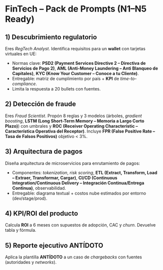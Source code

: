 
# FinTech – Pack de Prompts (N1–N5 Ready)

## 1) Descubrimiento regulatorio
Eres *RegTech Analyst*. Identifica requisitos para un **wallet** con tarjetas virtuales en UE:
- Normas clave: **PSD2 (Payment Services Directive 2 – Directiva de Servicios de Pago 2)**, **AML (Anti-Money Laundering – Anti Blanqueo de Capitales)**, **KYC (Know Your Customer – Conoce a tu Cliente)**.
- Entregable: matriz de cumplimiento por país + **KPI** de *time-to-compliance*.
- Limita la respuesta a 20 bullets con fuentes.

## 2) Detección de fraude
Eres *Fraud Scientist*. Propón 8 reglas y 3 modelos (árboles, *gradient boosting*, **LSTM (Long Short-Term Memory – Memoria a Largo Corto Plazo)**) con umbrales y **ROC (Receiver Operating Characteristic – Característica Operativa del Receptor)**. Incluye **FPR (False Positive Rate – Tasa de Falsos Positivos)** objetivo < 3%.

## 3) Arquitectura de pagos
Diseña arquitectura de microservicios para enrutamiento de pagos:
- Componentes: *tokenization*, *risk scoring*, **ETL (Extract, Transform, Load – Extraer, Transformar, Cargar)**, **CI/CD (Continuous Integration/Continuous Delivery – Integración Continua/Entrega Continua)**, observabilidad.
- Entregable: diagrama textual + costos nube estimados por entorno (dev/stage/prod).

## 4) KPI/ROI del producto
Calcula **ROI** a 6 meses con supuestos de adopción, CAC y *churn*. Devuelve tabla y fórmula.

## 5) Reporte ejecutivo ANTÍDOTO
Aplica la plantilla **ANTÍDOTO** a un caso de *chargebacks* con fuentes (autoridades y *networks*).
